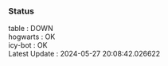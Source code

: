 ### Status


table : DOWN  
hogwarts : OK  
icy-bot : OK  
Latest Update : 2024-05-27 20:08:42.026622
